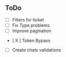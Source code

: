 ## ToDo

- [ ] Filters for ticket
- [ ] Fix Type problems
- [ ] Improve pagination
- [ X ] Token Bypass
- [ ] Create chats validations